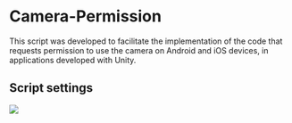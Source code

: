 # Camera-Permission

This script was developed to facilitate the implementation of the code that requests permission to use the camera on Android and iOS devices, in applications developed with Unity.

## Script settings
![](../master/Inspector.png)
